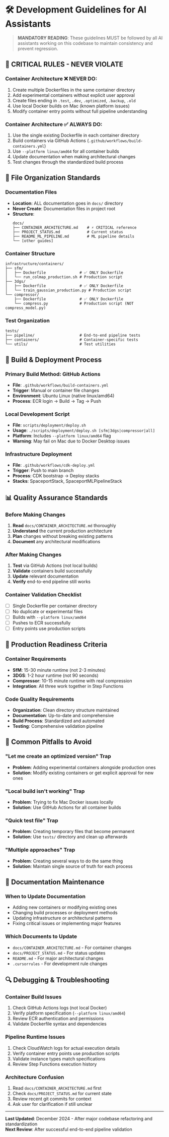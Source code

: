 # 🛠️ Development Guidelines for AI Assistants

> **MANDATORY READING**: These guidelines MUST be followed by all AI assistants working on this codebase to maintain consistency and prevent regression.

## 🚨 **CRITICAL RULES - NEVER VIOLATE**

### **Container Architecture** ❌ **NEVER DO:**
1. Create multiple Dockerfiles in the same container directory
2. Add experimental containers without explicit user approval  
3. Create files ending in `.test`, `.dev`, `.optimized`, `.backup`, `.old`
4. Use local Docker builds on Mac (known platform issues)
5. Modify container entry points without full pipeline understanding

### **Container Architecture** ✅ **ALWAYS DO:**
1. Use the single existing Dockerfile in each container directory
2. Build containers via GitHub Actions (`.github/workflows/build-containers.yml`)
3. Use `--platform linux/amd64` for all container builds
4. Update documentation when making architectural changes
5. Test changes through the standardized build process

## 📁 **File Organization Standards**

### **Documentation Files**
- **Location**: ALL documentation goes in `docs/` directory
- **Never Create**: Documentation files in project root
- **Structure**: 
  ```
  docs/
  ├── CONTAINER_ARCHITECTURE.md    # ⚡ CRITICAL reference
  ├── PROJECT_STATUS.md            # Current status
  ├── README_ML_PIPELINE.md        # ML pipeline details
  └── [other guides]
  ```

### **Container Structure** 
```
infrastructure/containers/
├── sfm/
│   ├── Dockerfile               # ✅ ONLY Dockerfile
│   └── run_colmap_production.sh # Production script
├── 3dgs/  
│   ├── Dockerfile               # ✅ ONLY Dockerfile
│   └── train_gaussian_production.py # Production script
└── compressor/
    ├── Dockerfile               # ✅ ONLY Dockerfile
    └── compress.py              # Production script (NOT compress_model.py)
```

### **Test Organization**
```
tests/
├── pipeline/                    # End-to-end pipeline tests
├── containers/                  # Container-specific tests
└── utils/                       # Test utilities
```

## 🔧 **Build & Deployment Process**

### **Primary Build Method: GitHub Actions**
- **File**: `.github/workflows/build-containers.yml`
- **Trigger**: Manual or container file changes
- **Environment**: Ubuntu Linux (native linux/amd64)
- **Process**: ECR login → Build → Tag → Push

### **Local Development Script**
- **File**: `scripts/deployment/deploy.sh`
- **Usage**: `./scripts/deployment/deploy.sh [sfm|3dgs|compressor|all]`
- **Platform**: Includes `--platform linux/amd64` flag
- **Warning**: May fail on Mac due to Docker Desktop issues

### **Infrastructure Deployment**
- **File**: `.github/workflows/cdk-deploy.yml`  
- **Trigger**: Push to main branch
- **Process**: CDK bootstrap → Deploy stacks
- **Stacks**: SpaceportStack, SpaceportMLPipelineStack

## 📊 **Quality Assurance Standards**

### **Before Making Changes**
1. **Read** `docs/CONTAINER_ARCHITECTURE.md` thoroughly
2. **Understand** the current production architecture
3. **Plan** changes without breaking existing patterns
4. **Document** any architectural modifications

### **After Making Changes**
1. **Test** via GitHub Actions (not local builds)
2. **Validate** containers build successfully
3. **Update** relevant documentation
4. **Verify** end-to-end pipeline still works

### **Container Validation Checklist**
- [ ] Single Dockerfile per container directory
- [ ] No duplicate or experimental files
- [ ] Builds with `--platform linux/amd64`
- [ ] Pushes to ECR successfully
- [ ] Entry points use production scripts

## 🎯 **Production Readiness Criteria**

### **Container Requirements**
- **SfM**: 15-30 minute runtime (not 2-3 minutes)
- **3DGS**: 1-2 hour runtime (not 90 seconds)  
- **Compressor**: 10-15 minute runtime with real compression
- **Integration**: All three work together in Step Functions

### **Code Quality Requirements**
- **Organization**: Clean directory structure maintained
- **Documentation**: Up-to-date and comprehensive
- **Build Process**: Standardized and automated
- **Testing**: Comprehensive validation pipeline

## 🚨 **Common Pitfalls to Avoid**

### **"Let me create an optimized version" Trap**
- **Problem**: Adding experimental containers alongside production ones
- **Solution**: Modify existing containers or get explicit approval for new ones

### **"Local build isn't working" Trap**  
- **Problem**: Trying to fix Mac Docker issues locally
- **Solution**: Use GitHub Actions for all container builds

### **"Quick test file" Trap**
- **Problem**: Creating temporary files that become permanent
- **Solution**: Use `tests/` directory and clean up afterwards

### **"Multiple approaches" Trap**
- **Problem**: Creating several ways to do the same thing
- **Solution**: Maintain single source of truth for each process

## 📝 **Documentation Maintenance**

### **When to Update Documentation**
- Adding new containers or modifying existing ones
- Changing build processes or deployment methods  
- Updating infrastructure or architectural patterns
- Fixing critical issues or implementing major features

### **Which Documents to Update**
- `docs/CONTAINER_ARCHITECTURE.md` - For container changes
- `docs/PROJECT_STATUS.md` - For status updates
- `README.md` - For major architectural changes
- `.cursorrules` - For development rule changes

## 🔍 **Debugging & Troubleshooting**

### **Container Build Issues**
1. Check GitHub Actions logs (not local Docker)
2. Verify platform specification (`--platform linux/amd64`)
3. Review ECR authentication and permissions
4. Validate Dockerfile syntax and dependencies

### **Pipeline Runtime Issues**  
1. Check CloudWatch logs for actual execution details
2. Verify container entry points use production scripts
3. Validate instance types match specifications
4. Review Step Functions execution history

### **Architecture Confusion**
1. Read `docs/CONTAINER_ARCHITECTURE.md` first
2. Check `docs/PROJECT_STATUS.md` for current state
3. Review recent git commits for context
4. Ask user for clarification if still unclear

---

**Last Updated**: December 2024 - After major codebase refactoring and standardization  
**Next Review**: After successful end-to-end pipeline validation 